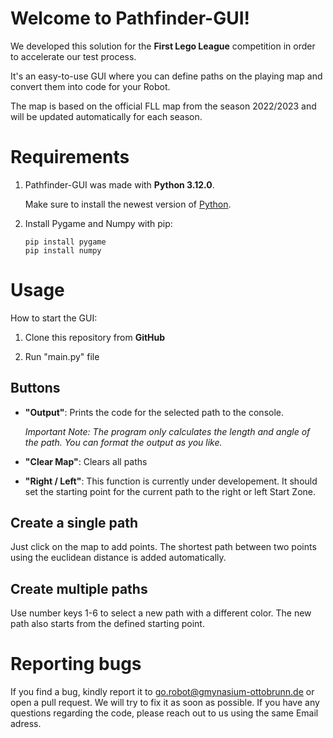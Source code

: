 # Welcome to Pathfinder-GUI!

We developed this solution for the **First Lego League** competition in order to accelerate our test process.

It's an easy-to-use GUI where you can define paths on the playing map and convert them into code for your Robot. 

The map is based on the official FLL map from the season 2022/2023 and will be updated automatically for each season.


# Requirements
1. Pathfinder-GUI was made with **Python 3.12.0**. 

    Make sure to install the newest version of [Python](https://www.python.org/downloads/).

2. Install Pygame and Numpy with pip:

    ```
    pip install pygame
    pip install numpy
    ```


# Usage 

How to start the GUI:

1. Clone this repository from **GitHub**

2. Run "main.py" file

## Buttons
- **"Output"**: 
    Prints the code for the selected path to the console.

    *Important Note: The program only calculates the length and angle of the path. You can format the output as you like.*

- **"Clear Map"**: Clears all paths 
- **"Right / Left"**: This function is currently under developement. It should set the starting point for the current path to the right or left Start Zone.

## Create a single path
Just click on the map to add points. The shortest path between two points using the euclidean distance is added automatically.

## Create multiple paths
Use  number keys 1-6 to select a new path with a different color. The new path also starts from the defined starting point. 


# Reporting bugs 
If you find a bug, kindly report it to go.robot@gmynasium-ottobrunn.de or open a pull request. We will try to fix it as soon as possible. If you have any questions regarding the code, please reach out to us using the same Email adress.
